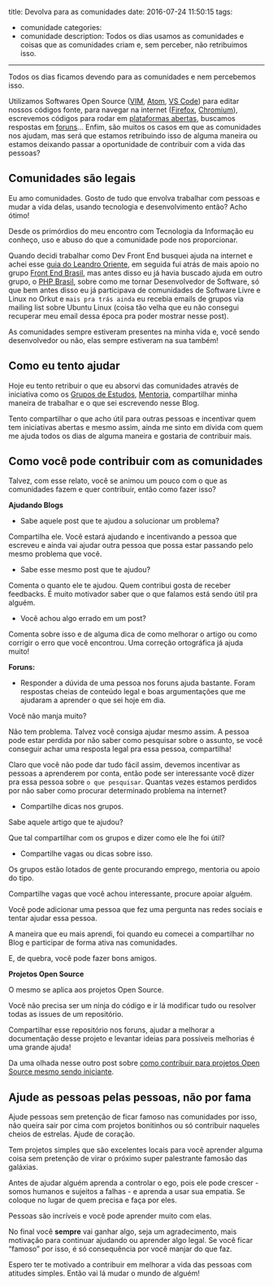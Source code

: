 title: Devolva para as comunidades
date: 2016-07-24 11:50:15
tags: 
- comunidade
categories:
- comunidade
description: Todos os dias usamos as comunidades e coisas que as comunidades criam e, sem perceber, não retribuimos isso.
---

Todos os dias ficamos devendo para as comunidades e nem percebemos isso.

Utilizamos Softwares Open Source ([VIM](https://github.com/vim/vim), [Atom](https://github.com/atom/atom), [VS Code](https://github.com/Microsoft/vscode)) para editar nossos códigos fonte, para navegar na internet ([Firefox](https://developer.mozilla.org/pt-BR/docs/Developer_Guide/Codigo_Fonte/Downloading_Source_Archives), [Chromium](https://chromium.googlesource.com/)), escrevemos códigos para rodar em [plataformas abertas](https://github.com/nodejs/node), buscamos respostas em [foruns](https://github.com/frontendbr/forum)... Enfim, são muitos os casos em que as comunidades nos ajudam, mas será que estamos retribuindo isso de alguma maneira ou estamos deixando passar a oportunidade de contribuir com a vida das pessoas?<!--more-->

## Comunidades são legais

Eu amo comunidades. Gosto de tudo que envolva trabalhar com pessoas e mudar a vida delas, usando tecnologia e desenvolvimento então? Acho ótimo!

Desde os primórdios do meu encontro com Tecnologia da Informação eu conheço, uso e abuso do que a comunidade pode nos proporcionar.

Quando decidi trabalhar como Dev Front End busquei ajuda na internet e achei esse [guia do Leandro Oriente](https://leandrooriente.com/como-me-tornar-um-desenvolvedor-front-end/), em seguida fui atrás de mais apoio no grupo [Front End Brasil](https://www.facebook.com/groups/frontendbrasil/), mas antes disso eu já havia buscado ajuda em outro grupo, o [PHP Brasil](https://www.facebook.com/groups/nao.tem.biscoito/), sobre como me tornar Desenvolvedor de Software, só que bem antes disso eu já participava de comunidades de Software Livre e Linux no Orkut e `mais pra trás ainda` eu recebia emails de grupos via mailing list sobre Ubuntu Linux (coisa tão velha que eu não consegui recuperar meu email dessa época pra poder mostrar nesse post).

As comunidades sempre estiveram presentes na minha vida e, você sendo desenvolvedor ou não, elas sempre estiveram na sua também!

## Como eu tento ajudar

Hoje eu tento retribuir o que eu absorvi das comunidades através de iniciativa como os [Grupos de Estudos](https://github.com/training-center/study-groups), [Mentoria](https://github.com/training-center/mentoria), compartilhar minha maneira de trabalhar e o que sei escrevendo nesse Blog.

Tento compartilhar o que acho útil para outras pessoas e incentivar quem tem iniciativas abertas e mesmo assim, ainda me sinto em dívida com quem me ajuda todos os dias de alguma maneira e gostaria de contribuir mais.

## Como você pode contribuir com as comunidades

Talvez, com esse relato, você se animou um pouco com o que as comunidades fazem e quer contribuir, então como fazer isso?

**Ajudando Blogs**

- Sabe aquele post que te ajudou a solucionar um problema?

Compartilha ele. Você estará ajudando e incentivando a pessoa que escreveu e ainda vai ajudar outra pessoa que possa estar passando pelo mesmo problema que você.

- Sabe esse mesmo post que te ajudou?

Comenta o quanto ele te ajudou. Quem contribui gosta de receber feedbacks. É muito motivador saber que o que falamos está sendo útil pra alguém.

- Você achou algo errado em um post?

Comenta sobre isso e de alguma dica de como melhorar o artigo ou como corrigir o erro que você encontrou. Uma correção ortográfica já ajuda muito!

**Foruns:**

- Responder a dúvida de uma pessoa nos foruns ajuda bastante. Foram respostas cheias de conteúdo legal e boas argumentações que me ajudaram a aprender o que sei hoje em dia.

Você não manja muito?

Não tem problema. Talvez você consiga ajudar mesmo assim. A pessoa pode estar perdida por não saber como pesquisar sobre o assunto, se você conseguir achar uma resposta legal pra essa pessoa, compartilha!

Claro que você não pode dar tudo fácil assim, devemos incentivar as pessoas a aprenderem por conta, então pode ser interessante você dizer pra essa pessoa sobre `o que pesquisar`. Quantas vezes estamos perdidos por não saber como procurar determinado problema na internet?

- Compartilhe dicas nos grupos.

Sabe aquele artigo que te ajudou?

Que tal compartilhar com os grupos e dizer como ele lhe foi útil?

- Compartilhe vagas ou dicas sobre isso.

Os grupos estão lotados de gente procurando emprego, mentoria ou apoio do tipo.

Compartilhe vagas que você achou interessante, procure apoiar alguém.

Você pode adicionar uma pessoa que fez uma pergunta nas redes sociais e tentar ajudar essa pessoa.

A maneira que eu mais aprendi, foi quando eu comecei a compartilhar no Blog e participar de forma ativa nas comunidades.

E, de quebra, você pode fazer bons amigos.

**Projetos Open Source**

O mesmo se aplica aos projetos Open Source.

Você não precisa ser um ninja do código e ir lá modificar tudo ou resolver todas as issues de um repositório.

Compartilhar esse repositório nos foruns, ajudar a melhorar a documentação desse projeto e levantar ideias para possíveis melhorias é uma grande ajuda!

Da uma olhada nesse outro post sobre [como contribuir para projetos Open Source mesmo sendo iniciante](/posts/contribuindo-para-projetos-open-source-no-github-mesmo-sendo-iniciante/).

## Ajude as pessoas pelas pessoas, não por fama

Ajude pessoas sem pretenção de ficar famoso nas comunidades por isso, não queira sair por cima com projetos bonitinhos ou só contribuir naqueles cheios de estrelas. Ajude de coração.

Tem projetos simples que são excelentes locais para você aprender alguma coisa sem pretenção de virar o próximo super palestrante famosão das galáxias.

Antes de ajudar alguém aprenda a controlar o ego, pois ele pode crescer - somos humanos e sujeitos a falhas - e aprenda a usar sua empatia. Se coloque no lugar de quem precisa e faça por eles.

Pessoas são incríveis e você pode aprender muito com elas.

No final você **sempre** vai ganhar algo, seja um agradecimento, mais motivação para continuar ajudando ou aprender algo legal. Se você ficar “famoso” por isso, é só consequência por você manjar do que faz.

Espero ter te motivado a contribuir em melhorar a vida das pessoas com atitudes simples. Então vai lá mudar o mundo de alguém!
